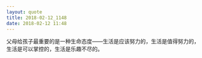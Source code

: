 ```yaml
---
layout: quote
title: 2018-02-12_1148
date: 2018-02-12 11:48
---
```


父母给孩子最重要的是一种生命态度——生活是应该努力的，生活是值得努力的，生活是可以掌控的，生活是乐趣不尽的。